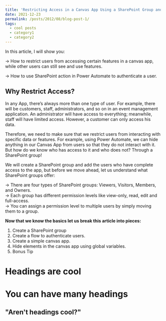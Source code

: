 ```yaml
---
title: 'Restricting Access in a Canvas App Using a SharePoint Group and Power Automate'
date: 2021-12-23
permalink: /posts/2012/08/blog-post-1/
tags:
  - cool posts
  - category1
  - category2
---
```

In this article, I will show you:

-> How to restrict users from accessing certain features in a canvas app, while other users can still see and use features.

-> How to use SharePoint action in Power Automate to authenticate a user.


## Why Restrict Access? 
In any App, there’s always more than one type of user. For example, there will be customers, staff, administrators, and so on in an event management application. An administrator will have access to everything; meanwhile, staff will have limited access. However, a customer can only access his data.

Therefore, we need to make sure that we restrict users from interacting with specific data or features. For example, using Power Automate, we can hide anything in our Canvas App from users so that they do not interact with it. But how do we know who has access to it and who does not? Through a SharePoint group!

We will create a SharePoint group and add the users who have complete access to the app, but before we move ahead, let us understand what SharePoint groups offer:

-> There are four types of SharePoint groups: Viewers, Visitors, Members, and Owners.               
-> Each group has different permission levels like view-only, read, edit and full-access.                 
-> You can assign a permission level to multiple users by simply moving them to a group.                

**Now that we know the basics let us break this article into pieces:**

1) Create a SharePoint group
2) Create a flow to authenticate users.
3) Create a simple canvas app.
4) Hide elements in the canvas app using global variables.
5) Bonus Tip

Headings are cool
======

You can have many headings
======

"Aren't headings cool?"
------
